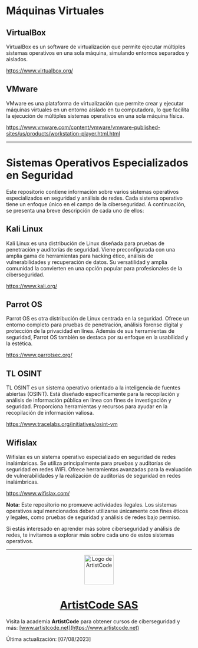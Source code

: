 # Máquinas Virtuales

## VirtualBox

VirtualBox es un software de virtualización que permite ejecutar múltiples sistemas operativos en una sola máquina, simulando entornos separados y aislados.

https://www.virtualbox.org/

## VMware

VMware es una plataforma de virtualización que permite crear y ejecutar máquinas virtuales en un entorno aislado en tu computadora, lo que facilita la ejecución de múltiples sistemas operativos en una sola máquina física.

https://www.vmware.com/content/vmware/vmware-published-sites/us/products/workstation-player.html.html

---
# Sistemas Operativos Especializados en Seguridad

Este repositorio contiene información sobre varios sistemas operativos especializados en seguridad y análisis de redes. Cada sistema operativo tiene un enfoque único en el campo de la ciberseguridad. A continuación, se presenta una breve descripción de cada uno de ellos:

## Kali Linux

Kali Linux es una distribución de Linux diseñada para pruebas de penetración y auditorías de seguridad. Viene preconfigurada con una amplia gama de herramientas para hacking ético, análisis de vulnerabilidades y recuperación de datos. Su versatilidad y amplia comunidad la convierten en una opción popular para profesionales de la ciberseguridad.

https://www.kali.org/

## Parrot OS

Parrot OS es otra distribución de Linux centrada en la seguridad. Ofrece un entorno completo para pruebas de penetración, análisis forense digital y protección de la privacidad en línea. Además de sus herramientas de seguridad, Parrot OS también se destaca por su enfoque en la usabilidad y la estética.

https://www.parrotsec.org/

## TL OSINT

TL OSINT es un sistema operativo orientado a la inteligencia de fuentes abiertas (OSINT). Está diseñado específicamente para la recopilación y análisis de información pública en línea con fines de investigación y seguridad. Proporciona herramientas y recursos para ayudar en la recopilación de información valiosa.

https://www.tracelabs.org/initiatives/osint-vm

## Wifislax

Wifislax es un sistema operativo especializado en seguridad de redes inalámbricas. Se utiliza principalmente para pruebas y auditorías de seguridad en redes WiFi. Ofrece herramientas avanzadas para la evaluación de vulnerabilidades y la realización de auditorías de seguridad en redes inalámbricas.

https://www.wifislax.com/

**Nota:** Este repositorio no promueve actividades ilegales. Los sistemas operativos aquí mencionados deben utilizarse únicamente con fines éticos y legales, como pruebas de seguridad y análisis de redes bajo permiso.

Si estás interesado en aprender más sobre ciberseguridad y análisis de redes, te invitamos a explorar más sobre cada uno de estos sistemas operativos.

---
<div align="center">
  <a href="https://www.artistcode.net/tienda">
    <img src="https://static.wixstatic.com/media/a657f9_572e46a09f9d4549919a5dfd3c4051b2~mv2.png/v1/fill/w_65,h_65,al_c,q_85,usm_0.66_1.00_0.01,enc_auto/Artistcode%20Logo%202023_Mesa%20de%20trabajo%201%20copia%205.png" alt="Logo de ArtistCode" width="80"/>
  </a>
  <h1 align="center">
  <a href="https://www.artistcode.net/tienda">
    ArtistCode SAS
  </a>
</h1>
</div>

Visita la academia **ArtistCode** para obtener cursos de ciberseguridad y más: [www.artistcode.net](https://www.artistcode.net)

Última actualización: [07/08/2023]
